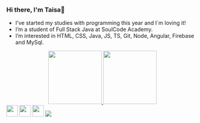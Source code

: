 ### Hi there, I'm Taisa👋

- I've started my studies with programming this year and I´m loving it!
- I’m a student of Full Stack Java at SoulCode Academy.
- I’m interested in HTML, CSS, Java, JS, TS, Git, Node, Angular, Firebase and MySql. 


<div align="center">
  <a href="https://github.com/Taisaferreiraflavio">
  <img height="140em" src="https://github-readme-stats.vercel.app/api?username=Taisaferreiraflavio&show_icons=false&theme=dark&include_all_commits=true&count_private=true"/>
  <img height="140em" src="https://github-readme-stats.vercel.app/api/top-langs/?username=Taisaferreiraflavio&layout=compact&langs_count=7&theme=dark"/>
</div>

  
  <div>
  <a href="https://www.linkedin.com/in/taisa-ferreira-flavio-009a7389" target="_blank"><img height="30px" src="https://img.shields.io/badge/LinkedIn-0077B5?style=for-the-badge&logo=linkedin&logoColor=white" target="_blank"/></a>
    <a href="https://instagram.com/taisaferreira.09" target="_blank"><img height="30px" src="https://img.shields.io/badge/Instagram-E4405F?style=for-the-badge&logo=instagram&logoColor=white" target="_blank"/></a>
  <a href="mailto:taisaferreiraflavio@gmail.com"><img height="30px" src="https://img.shields.io/badge/Gmail-D14836?style=for-the-badge&logo=gmail&logoColor=white" target="_blank"/></a>
     <a href ="https://wa.me/5516992364321"><img src="https://img.shields.io/badge/WhatsApp-25D366?style=for-the-badge&logo=whatsapp&logoColor=white" target="_blank"></a>
  </div>
  
  
  

